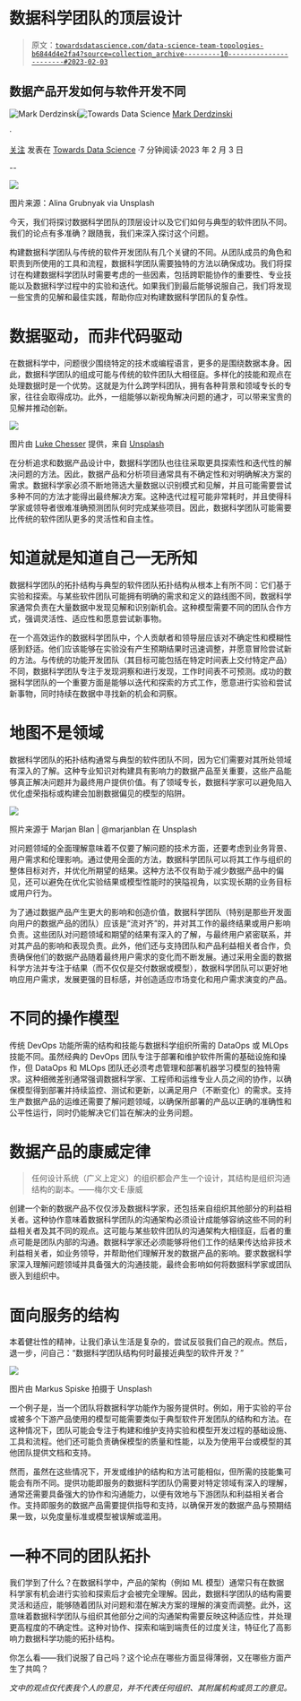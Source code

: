 # 数据科学团队的顶层设计

> 原文：[`towardsdatascience.com/data-science-team-topologies-b6844d4e2fa4?source=collection_archive---------10-----------------------#2023-02-03`](https://towardsdatascience.com/data-science-team-topologies-b6844d4e2fa4?source=collection_archive---------10-----------------------#2023-02-03)

## 数据产品开发如何与软件开发不同

[](https://medium.com/@mark.derdzinski?source=post_page-----b6844d4e2fa4--------------------------------)![Mark Derdzinski](https://medium.com/@mark.derdzinski?source=post_page-----b6844d4e2fa4--------------------------------)[](https://towardsdatascience.com/?source=post_page-----b6844d4e2fa4--------------------------------)![Towards Data Science](https://towardsdatascience.com/?source=post_page-----b6844d4e2fa4--------------------------------) [Mark Derdzinski](https://medium.com/@mark.derdzinski?source=post_page-----b6844d4e2fa4--------------------------------)

·

[关注](https://medium.com/m/signin?actionUrl=https%3A%2F%2Fmedium.com%2F_%2Fsubscribe%2Fuser%2Fd35cff0c0373&operation=register&redirect=https%3A%2F%2Ftowardsdatascience.com%2Fdata-science-team-topologies-b6844d4e2fa4&user=Mark+Derdzinski&userId=d35cff0c0373&source=post_page-d35cff0c0373----b6844d4e2fa4---------------------post_header-----------) 发表在 [Towards Data Science](https://towardsdatascience.com/?source=post_page-----b6844d4e2fa4--------------------------------) ·7 分钟阅读·2023 年 2 月 3 日[](https://medium.com/m/signin?actionUrl=https%3A%2F%2Fmedium.com%2F_%2Fvote%2Ftowards-data-science%2Fb6844d4e2fa4&operation=register&redirect=https%3A%2F%2Ftowardsdatascience.com%2Fdata-science-team-topologies-b6844d4e2fa4&user=Mark+Derdzinski&userId=d35cff0c0373&source=-----b6844d4e2fa4---------------------clap_footer-----------)

--

[](https://medium.com/m/signin?actionUrl=https%3A%2F%2Fmedium.com%2F_%2Fbookmark%2Fp%2Fb6844d4e2fa4&operation=register&redirect=https%3A%2F%2Ftowardsdatascience.com%2Fdata-science-team-topologies-b6844d4e2fa4&source=-----b6844d4e2fa4---------------------bookmark_footer-----------)![](img/7700f36e819c96f727a2ded18a8aa02c.png)

图片来源：Alina Grubnyak via Unsplash

今天，我们将探讨数据科学团队的顶层设计以及它们如何与典型的软件团队不同。我们的论点有多准确？跟随我，我们来深入探讨这个问题。

构建数据科学团队与传统的软件开发团队有几个关键的不同。从团队成员的角色和职责到所使用的工具和流程，数据科学团队需要独特的方法以确保成功。我们将探讨在构建数据科学团队时需要考虑的一些因素，包括跨职能协作的重要性、专业技能以及数据科学过程中的实验和迭代。如果我们到最后能够说服自己，我们将发现一些宝贵的见解和最佳实践，帮助你应对构建数据科学团队的复杂性。

# 数据驱动，而非代码驱动

在数据科学中，问题很少围绕特定的技术或编程语言，更多的是围绕数据本身。因此，数据科学团队的组成可能与传统的软件团队大相径庭。多样化的技能和观点在处理数据时是一个优势。这就是为什么跨学科团队，拥有各种背景和领域专长的专家，往往会取得成功。此外，一组能够以新视角解决问题的通才，可以带来宝贵的见解并推动创新。

![](img/be4102977eb549181a47e034a3da8339.png)

图片由 [Luke Chesser](https://unsplash.com/@lukechesser?utm_source=medium&utm_medium=referral) 提供，来自 [Unsplash](https://unsplash.com/?utm_source=medium&utm_medium=referral)

在分析追求和数据产品设计中，数据科学团队也往往采取更具探索性和迭代性的解决问题的方法。因此，数据产品和分析项目通常具有不确定性和对明确解决方案的需求。数据科学家必须不断地筛选大量数据以识别模式和见解，并且可能需要尝试多种不同的方法才能得出最终解决方案。这种迭代过程可能非常耗时，并且使得科学家或领导者很难准确预测团队何时完成某些项目。因此，数据科学团队可能需要比传统的软件团队更多的灵活性和自主性。

# 知道就是知道自己一无所知

数据科学团队的拓扑结构与典型的软件团队拓扑结构从根本上有所不同：它们基于实验和探索。与某些软件团队可能拥有明确的需求和定义的路线图不同，数据科学家通常负责在大量数据中发现见解和识别新机会。这种模型需要不同的团队合作方式，强调灵活性、适应性和愿意尝试新事物。

在一个高效运作的数据科学团队中，个人贡献者和领导层应该对不确定性和模糊性感到舒适。他们应该能够在实验没有产生预期结果时迅速调整，并愿意冒险尝试新的方法。与传统的功能开发团队（其目标可能包括在特定时间表上交付特定产品）不同，数据科学团队专注于发现洞察和进行发现，工作时间表不可预测。成功的数据科学团队的一个重要方面是能够以迭代和探索的方式工作，愿意进行实验和尝试新事物，同时持续在数据中寻找新的机会和洞察。

# 地图不是领域

数据科学团队的拓扑结构通常与典型的软件团队不同，因为它们需要对其所处领域有深入的了解。这种专业知识对构建具有影响力的数据产品至关重要，这些产品能够真正解决问题并为最终用户提供价值。有了领域专长，数据科学家可以避免陷入优化虚荣指标或构建会加剧数据偏见的模型的陷阱。

![](img/a78ec154d0e4af0654a3ba4107c23e3c.png)

照片来源于 Marjan Blan | @marjanblan 在 Unsplash

对问题领域的全面理解意味着不仅要了解问题的技术方面，还要考虑到业务背景、用户需求和伦理影响。通过使用全面的方法，数据科学团队可以将其工作与组织的整体目标对齐，并优化所期望的结果。这种方法不仅有助于减少数据产品中的偏见，还可以避免在优化实验结果或模型性能时的狭隘视角，以实现长期的业务目标或用户行为。

为了通过数据产品产生更大的影响和创造价值，数据科学团队（特别是那些开发面向用户的数据产品的团队）应该是“流对齐”的，并对其工作的最终结果或用户影响负责。这些团队对问题领域和期望的结果有深入的了解，与最终用户紧密联系，并对其产品的影响和表现负责。此外，他们还与支持团队和产品利益相关者合作，负责确保他们的数据产品随着最终用户需求的变化而不断发展。通过采用全面的数据科学方法并专注于结果（而不仅仅是交付数据或模型），数据科学团队可以更好地响应用户需求，发展更强的目标感，并创造适应市场变化和用户需求演变的产品。

# 不同的操作模型

传统 DevOps 功能所需的结构和技能与数据科学组织所需的 DataOps 或 MLOps 技能不同。虽然经典的 DevOps 团队专注于部署和维护软件所需的基础设施和操作，但 DataOps 和 MLOps 团队还必须考虑管理和部署机器学习模型的独特需求。这种细微差别通常强调数据科学家、工程师和运维专业人员之间的协作，以确保模型得到部署并持续监控、测试和更新，以满足用户（不断变化）的需求。支持生产数据产品的运维还需要了解问题领域，以确保所部署的产品以正确的准确性和公平性运行，同时仍能解决它们旨在解决的业务问题。

# 数据产品的康威定律

> 任何设计系统（广义上定义）的组织都会产生一个设计，其结构是组织沟通结构的副本。——梅尔文·E·康威

创建一个新的数据产品不仅仅涉及数据科学家，还包括来自组织其他部分的利益相关者。这种协作意味着数据科学团队的沟通架构必须设计成能够容纳这些不同的利益相关者及其不同的观点。这可能与某些软件团队的沟通架构大相径庭，后者的重点可能是团队内部的沟通。数据科学家还必须能够将他们工作的结果传达给非技术利益相关者，如业务领导，并帮助他们理解开发的数据产品的影响。要求数据科学家深入理解问题领域并具备强大的沟通技能，最终会影响如何将数据科学家或团队嵌入到组织中。

# 面向服务的结构

本着健壮性的精神，让我们承认生活是复杂的，尝试反驳我们自己的观点。然后，退一步，问自己：“数据科学团队结构何时最接近典型的软件开发？”

![](img/191fdb773a606e16f91cced9281a03b3.png)

图片由 Markus Spiske 拍摄于 Unsplash

一个例子是，当一个团队将数据科学功能作为服务提供时。例如，用于实验的平台或被多个下游产品使用的模型可能需要类似于典型软件开发团队的结构和方法。在这种情况下，团队可能会专注于构建和维护支持实验和模型开发过程的基础设施、工具和流程。他们还可能负责确保模型的质量和性能，以及为使用平台或模型的其他团队提供文档和支持。

然而，虽然在这些情况下，开发或维护的结构和方法可能相似，但所需的技能集可能会有所不同。提供功能即服务的数据科学团队仍需要对特定领域有深入的理解，通常还需要具备强大的协作和沟通能力，以便有效地与下游团队和利益相关者合作。支持即服务的数据产品需要提供指导和支持，以确保开发的数据产品与预期结果一致，以免度量标准或模型被误解或滥用。

# 一种不同的团队拓扑

我们学到了什么？在数据科学中，产品的架构（例如 ML 模型）通常只有在数据科学家有机会进行实验和探索后才会被完全理解。因此，数据科学团队的结构需要灵活和适应，能够随着团队对问题和潜在解决方案的理解的演变而调整。此外，这意味着数据科学团队与组织其他部分之间的沟通架构需要反映这种适应性，并处理更高程度的不确定性。这种对协作、探索和端到端责任的过度关注，特征化了高影响力数据科学功能的拓扑结构。

你怎么看——我们说服了自己吗？这个论点在哪些方面显得薄弱，又在哪些方面产生了共鸣？

*文中的观点仅代表我个人的意见，并不代表任何组织、其附属机构或员工的意见。*
